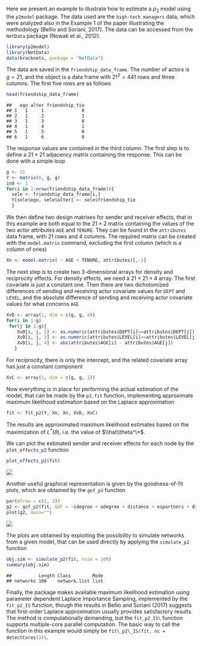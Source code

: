 Here we present an example to illustrate how to estimate a *p*<sub>2</sub> model using the `p2model` package. The data used are the `high-tech managers` data, which were analyzed also in the Example 1 of the paper illustrating the methodology (Bellio and Soriani, 2017). The data can be accessed from the `NetData` package (Nowak et al., 2012).

``` r
library(p2model)
library(NetData)
data(kracknets, package = "NetData")
```

The data are saved in the `friendship_data_frame`. The number of actors is *g* = 21, and the object is a data frame with 21<sup>2</sup> = 441 rows and three columns. The first five rows are as follows

``` r
head(friendship_data_frame)
```

    ##   ego alter friendship_tie
    ## 1   1     1              0
    ## 2   1     2              1
    ## 3   1     3              0
    ## 4   1     4              1
    ## 5   1     5              0
    ## 6   1     6              0

The response values are contained in the third column. The first step is to define a 21 × 21 adjacency matrix containing the response. This can be done with a simple loop

``` r
g <- 21
Y <- matrix(0, g, g)
ind <- 1
for(i in 1:nrow(friendship_data_frame)){
  sele <- friendship_data_frame[i,]
  Y[sele$ego, sele$alter] <- sele$friendship_tie    
  }
```

We then define two design matrixes for sender and receiver effects, that in this example are both equal to the 21 × 2 matrix containing the values of the two actor attributes `AGE` and `TENURE`. They can be found in the `attributes` data frame, with 21 rows and 4 columns. The required matrix can be created with the `model.matrix` command, excluding the first column (which is a column of ones)

``` r
Xn <- model.matrix( ~ AGE + TENURE, attributes)[,-1]     
```

The next step is to create two 3-dimensional arrays for density and reciprocity effects. For density effects, we need a 21 × 21 × 4 array. The first covariate is just a constant one. Then there are two dichotomized differences of sending and receiving actor covariate values for `DEPT` and `LEVEL`, and the absolute difference of sending and receiving actor covariate values for what concerns `AGE`

``` r
XvD <- array(1, dim = c(g, g, 4))
for(i in 1:g)
 for(j in 1:g){ 
    XvD[i, j, 2] <- as.numeric(attributes$DEPT[i]==attributes$DEPT[j])
    XvD[i, j, 3] <- as.numeric(attributes$LEVEL[i]==attributes$LEVEL[j])
    XvD[i, j, 4] <- abs(attributes$AGE[i] - attributes$AGE[j])
   }
```

For reciprocity, there is only the intercept, and the related covariate array has just a constant component

``` r
XvC <- array(1, dim = c(g, g, 1))     
```

Now everything is in place for performing the actual estimation of the model, that can be made by the `p2.fit` function, implementing approximate maximum likelihood estimation based on the Laplace approximation

``` r
fit <- fit_p2(Y, Xn, Xn, XvD, XvC)    
```

The results are approximated maximum likelihood estimates based on the maximization of *L*<sup>\*</sup>(*θ*), i.e. the value of $\\hat\\theta^\*$.

We can plot the estimated sender and receiver effects for each node by the `plot_effects_p2` function

``` r
plot_effects_p2(fit)
```

![](p2model_files/figure-markdown_github/unnamed-chunk-1-1.png)

Another useful graphical representation is given by the goodness-of-fit plots, which are obtained by the `gof_p2` function

``` r
par(mfrow = c(2, 3))
g2 <- gof_p2(fit, GOF = ~idegree + odegree + distance + espartners + dspartners + triadcensus)
plot(g2, main="")
```

![](p2model_files/figure-markdown_github/gof%20plot-1.png) 

The plots are obtained by exploiting the possibility to simulate networks from a given model, that can be used directly by applying the `simulate_p2` function

``` r
obj.sim <- simulate_p2(fit, nsim = 100)
summary(obj.sim)
```

    ##          Length Class        Mode
    ## networks 100    network.list list

Finally, the package makes available maximum likelihood estimation
using parameter dependent Laplace Importance Sampling, implemented by
the `fit_p2_IS` function, though the results in Bellio and Soriani
(2017) suggests that first-order Laplace approximation usually
provides satisfactory results. The method is computationally
demanding, but the `fit_p2_IS\` function supports multiple-core parallel
computation. The basic way to call the function in this example would
simply  be `fit\_p2\_IS(fit, nc = detectCores())\`.
